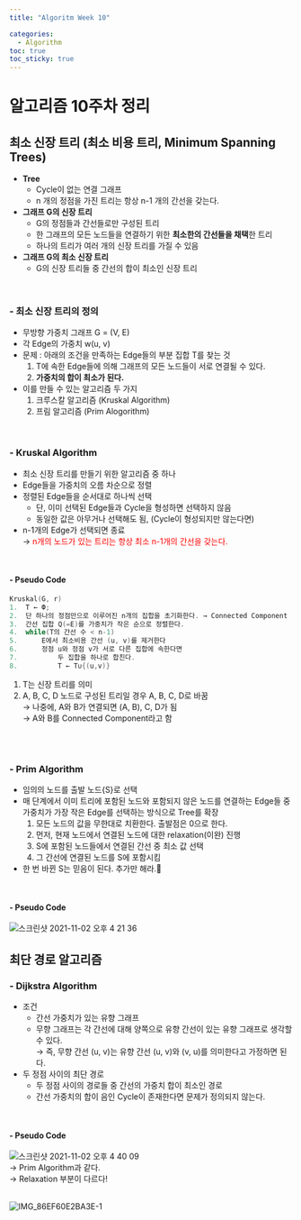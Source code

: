 ```yaml
---
title: "Algoritm Week 10"

categories:
  - Algorithm
toc: true
toc_sticky: true
---
```




# 알고리즘 10주차 정리

## 최소 신장 트리 (최소 비용 트리, Minimum Spanning Trees)

- **Tree**
  - Cycle이 없는 연결 그래프
  - n 개의 정점을 가진 트리는 항상 n-1 개의 간선을 갖는다.
- **그래프 G의 신장 트리**
  - G의 정점들과 간선들로만 구성된 트리
  - 한 그래프의 모든 노드들을 연결하기 위한 **최소한의 간선들을 채택**한 트리
  - 하나의 트리가 여러 개의 신장 트리를 가질 수 있음
- **그래프 G의 최소 신장 트리**
  - G의 신장 트리들 중 간선의 합이 최소인 신장 트리

<br>

### - 최소 신장 트리의 정의

- 무방향 가중치 그래프 G = (V, E)
- 각 Edge의 가중치 w(u, v)
- 문제 : 아래의 조건을 만족하는 Edge들의 부분 집합 T를 찾는 것
  1. T에 속한 Edge들에 의해 그래프의 모든 노드들이 서로 연결될 수 있다.
  2. **가중치의 합이 최소가 된다.**
- 이를 만들 수 있는 알고리즘 두 가지
  1. 크루스칼 알고리즘 (Kruskal Algorithm)
  2. 프림 알고리즘 (Prim Alogorithm)

<br>

### - Kruskal Algorithm

- 최소 신장 트리를 만들기 위한 알고리즘 중 하나
- Edge들을 가중치의 오름 차순으로 정렬
- 정렬된 Edge들을 순서대로 하나씩 선택
  - 단, 이미 선택된 Edge들과 Cycle을 형성하면 선택하지 않음
  - 동일한 값은 아무거나 선택해도 됨, (Cycle이 형성되지만 않는다면)
- n-1개의 Edge가 선택되면 종료 <br>
  → <span style="color:red">n개의 노드가 있는 트리는 항상 최소 n-1개의 간선을 갖는다.</span><br>

<br>

#### - Pseudo Code

```c
Kruskal(G, r)
1.  T ← Ф;	
2.	단 하나의 정점만으로 이루어진 n개의 집합을 초기화한다. → Connected Component
3.	간선 집합 Q(=E)를 가중치가 작은 순으로 정렬한다.
4.	while(T의 간선 수 < n-1)
5.		E에서 최소비용 간선 (u, v)를 제거한다
6.		정점 u와 정점 v가 서로 다른 집합에 속한다면
7.  		두 집합을 하나로 합친다.
8.  		T ← T∪{(u,v)}
```

1. T는 신장 트리를 의미
2.  A, B, C, D 노드로 구성된 트리일 경우 A, B, C, D로 바꿈 <br>
   → 나중에, A와 B가 연결되면 (A, B), C, D가 됨 <br>
   → A와 B를 Connected Component라고 함
   <br>

<br>

### - Prim Algorithm

- 임의의 노드를 출발 노드{S}로 선택
- 매 단계에서 이미 트리에 포함된 노드와 포함되지 않은 노드를 연결하는 Edge들 중 가중치가 가장 작은 Edge를 선택하는 방식으로 Tree를 확장
  1. 모든 노드의 값을 무한대로 치환한다. 출발점은 0으로 한다.
  2. 먼저, 현재 노드에서 연결된 노드에 대한 relaxation(이완) 진행
  3. S에 포함된 노드들에서 연결된 간선 중 최소 값 선택
  4. 그 간선에 연결된 노드를 S에 포함시킴
- 한 번 바뀐 S는 믿음이 된다. 추가만 해라.💩

<br>

#### - Pseudo Code

![스크린샷 2021-11-02 오후 4 21 36](https://user-images.githubusercontent.com/37065429/139811666-d9239763-5eec-4638-90e3-9b013ff7574d.png)<br>



## 최단 경로 알고리즘

### - Dijkstra Algorithm

- 조건
  - 간선 가중치가 있는 유향 그래프
  - 무향 그래프는 각 간선에 대해 양쪽으로 유향 간선이 있는 유향 그래프로 생각할 수 있다. <br>
    → 즉, 무향 간선 (u, v)는 유향 간선 (u, v)와 (v, u)를 의미한다고 가정하면 된다.
- 두 정점 사이의 최단 경로
  - 두 정점 사이의 경로들 중 간선의 가중치 합이 최소인 경로
  - 간선 가중치의 합이 음인 Cycle이 존재한다면 문제가 정의되지 않는다.

<br>

#### - Pseudo Code

![스크린샷 2021-11-02 오후 4 40 09](https://user-images.githubusercontent.com/37065429/139811736-c6bb32ce-bd6a-49c3-a3a2-54e7544f12b1.png)<br>
→ Prim Algorithm과 같다. <br>
→ Relaxation 부분이 다르다! <br>
<br>



![IMG_86EF60E2BA3E-1](https://user-images.githubusercontent.com/37065429/144714661-8456df24-3f23-423c-bc44-0aece64f0334.jpeg)